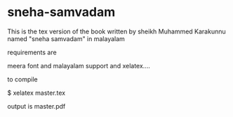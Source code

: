 # sneha-samvadam
This is the tex version of the book written by sheikh Muhammed Karakunnu named "sneha samvadam" in malayalam

requirements are

meera font and malayalam support and xelatex....

to compile

$ xelatex master.tex

output is master.pdf

